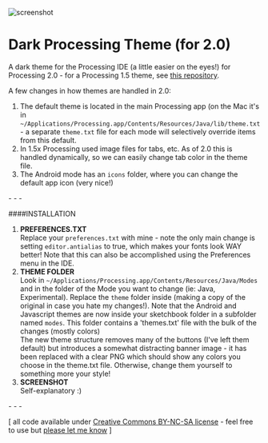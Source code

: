 ![screenshot](https://raw.github.com/jeffThompson/DarkProcessingTheme_2.0/master/screenshot.png)

Dark Processing Theme (for 2.0)
===================

A dark theme for the Processing IDE (a little easier on the eyes!) for Processing 2.0 - for a Processing 1.5 theme, see [this repository](https://github.com/jeffThompson/DarkProcessingTheme).

A few changes in how themes are handled in 2.0:

1. The default theme is located in the main Processing app (on the Mac it's in `~/Applications/Processing.app/Contents/Resources/Java/lib/theme.txt` - a separate `theme.txt` file for each mode will selectively override items from this default.
2. In 1.5x Processing used image files for tabs, etc. As of 2.0 this is handled dynamically, so we can easily change tab color in the theme file.
3. The Android mode has an `icons` folder, where you can change the default app icon (very nice!)

\- \- \-

####INSTALLATION
1. **PREFERENCES.TXT**  
Replace your `preferences.txt` with mine - note the only main change is setting `editor.antialias` to true, which makes your fonts look WAY better!  Note that this can also be accomplished using the Preferences menu in the IDE.
2. **THEME FOLDER**  
Look in `~/Applications/Processing.app/Contents/Resources/Java/Modes` and in the folder of the Mode you want to change (ie: Java, Experimental).  Replace the `theme` folder inside (making a copy of the original in case you hate my changes!). Note that the Android and Javascript themes are now inside your sketchbook folder in a subfolder named `modes`.
This folder contains a 'themes.txt' file with the bulk of the changes (mostly colors)  
The new theme structure removes many of the buttons (I've left them default) but introduces a somewhat distracting banner image - it has been replaced with a clear PNG which should show any colors you choose in the theme.txt file. Otherwise, change them yourself to something more your style!
3. **SCREENSHOT**  
Self-explanatory :)

\- \- \-

\[ all code available under [Creative Commons BY-NC-SA license](http://creativecommons.org/licenses/by-nc-sa/3.0/) - feel free to use but [please let me know](http://www.jeffreythompson.org) \]
